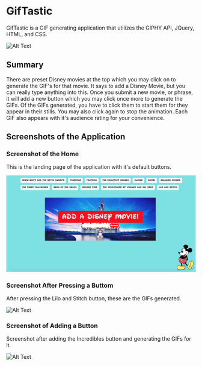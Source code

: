 # GifTastic

GifTastic is a GIF generating application that utilizes the GIPHY API, JQuery, HTML, and CSS. 

![Alt Text](https://media.giphy.com/media/FgTqKY4QECTOU/giphy.gif)

## Summary
There are preset Disney movies at the top which you may click on to generate the GIF's for that movie.
It says to add a Disney Movie, but you can really type anything into this. Once you submit a new movie, or phrase, it will add a new button which you may click once more to generate the GIFs. Of the GIFs generated, you have to click them to start them for they appear in their stills. You may also click again to stop the animation. Each GIF also appears with it's audience rating for your convenience. 

## Screenshots of the Application

### Screenshot of the Home
This is the landing page of the application with it's default buttons. 

![Alt Text](assets/images/disneyGifTastic.png)

### Screenshot After Pressing a Buttom
After pressing the Lilo and Stitch button, these are the GIFs generated.

![Alt Text](assets/images/giftasticSS2.png)

### Screenshot of Adding a Button
Screenshot after adding the Incredibles button and generating the GIFs for it. 

![Alt Text](assets/images/giftasticSS3.png)
